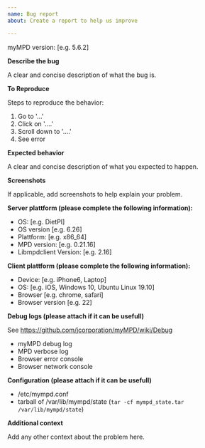 ```yaml
---
name: Bug report
about: Create a report to help us improve

---
```


myMPD version: [e.g. 5.6.2]

**Describe the bug**

A clear and concise description of what the bug is.

**To Reproduce**

Steps to reproduce the behavior:
1. Go to '...'
2. Click on '....'
3. Scroll down to '....'
4. See error

**Expected behavior**

A clear and concise description of what you expected to happen.

**Screenshots**

If applicable, add screenshots to help explain your problem.

**Server plattform (please complete the following information):**
 - OS: [e.g. DietPI]
 - OS version [e.g. 6.26]
 - Plattform: [e.g. x86_64]
 - MPD version: [e.g. 0.21.16]
 - Libmpdclient Version: [e.g. 2.16]

**Client plattform (please complete the following information):**
 - Device: [e.g. iPhone6, Laptop]
 - OS: [e.g. iOS, Windows 10, Ubuntu Linux 19.10]
 - Browser [e.g. chrome, safari]
 - Browser version [e.g. 22]

**Debug logs (please attach if it can be usefull)**

See https://github.com/jcorporation/myMPD/wiki/Debug

 - myMPD debug log
 - MPD verbose log
 - Browser error console
 - Browser network console
 
 **Configuration (please attach if it can be usefull)**

 - /etc/mympd.conf
 - tarball of /var/lib/mympd/state (``tar -cf mympd_state.tar /var/lib/mympd/state``)
 
 **Additional context**

Add any other context about the problem here.
